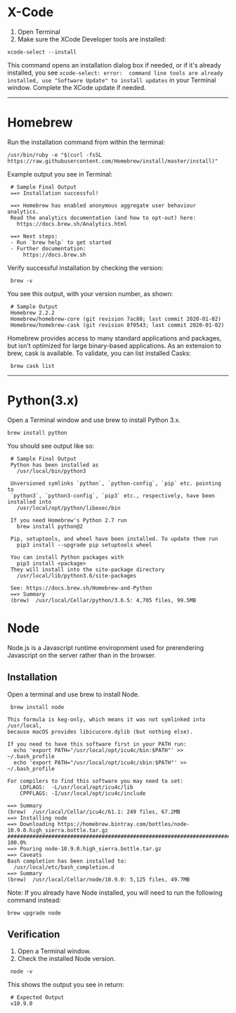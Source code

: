 # X-Code
  1. Open Terminal
  2. Make sure the XCode Developer tools are installed:
  ```
  xcode-select --install
  ```
  This command opens an installation dialog box if needed, or if it's already installed, you see `xcode-select: error: 
  command line tools are already installed, use "Software Update" to install updates` in your Terminal window. Complete the XCode update if needed.

---

# Homebrew
Run the installation command from within the terminal:

``` 
/usr/bin/ruby -e "$(curl -fsSL https://raw.githubusercontent.com/Homebrew/install/master/install)"
```

Example output you see in Terminal:

```
 # Sample Final Output
 ==> Installation successful!

 ==> Homebrew has enabled anonymous aggregate user behaviour analytics.
 Read the analytics documentation (and how to opt-out) here:
   https://docs.brew.sh/Analytics.html

 ==> Next steps:
 - Run `brew help` to get started
 - Further documentation:
     https://docs.brew.sh
```

Verify successful installation by checking the version:
```
 brew -v
```

You see this output, with your version number, as shown:

```
 # Sample Output
 Homebrew 2.2.2
 Homebrew/homebrew-core (git revision 7ac88; last commit 2020-01-02)
 Homebrew/homebrew-cask (git revision 8f0543; last commit 2020-01-02)
```

Homebrew provides access to many standard applications and packages, but isn't optimized for large binary-based applications. As an extension to brew, cask is available. To validate, you can list installed Casks:
```
 brew cask list
```

---

# Python(3.x)

Open a Terminal window and use brew to install Python 3.x.

```
brew install python
```

You should see output like so:

```
 # Sample Final Output
 Python has been installed as
   /usr/local/bin/python3

 Unversioned symlinks `python`, `python-config`, `pip` etc. pointing to
 `python3`, `python3-config`, `pip3` etc., respectively, have been installed into
   /usr/local/opt/python/libexec/bin

 If you need Homebrew's Python 2.7 run
   brew install python@2

 Pip, setuptools, and wheel have been installed. To update them run
   pip3 install --upgrade pip setuptools wheel

 You can install Python packages with
   pip3 install <package>
 They will install into the site-package directory
   /usr/local/lib/python3.6/site-packages

 See: https://docs.brew.sh/Homebrew-and-Python
 ==> Summary
 (brew)  /usr/local/Cellar/python/3.6.5: 4,705 files, 99.5MB
 ```
# Node
Node.js is a Javascript runtime enviropnment used for prerendering Javascript on the server rather than in the browser.

## Installation
Open a terminal and use brew to install Node.

```
 brew install node
 ```
 
 ```
 This formula is keg-only, which means it was not symlinked into /usr/local,
 because macOS provides libicucore.dylib (but nothing else).

 If you need to have this software first in your PATH run:
   echo 'export PATH="/usr/local/opt/icu4c/bin:$PATH"' >> ~/.bash_profile
   echo 'export PATH="/usr/local/opt/icu4c/sbin:$PATH"' >> ~/.bash_profile

 For compilers to find this software you may need to set:
     LDFLAGS:  -L/usr/local/opt/icu4c/lib
     CPPFLAGS: -I/usr/local/opt/icu4c/include
     
 ==> Summary
 (brew)  /usr/local/Cellar/icu4c/61.1: 249 files, 67.2MB
 ==> Installing node
 ==> Downloading https://homebrew.bintray.com/bottles/node-10.9.0.high_sierra.bottle.tar.gz
 ######################################################################## 100.0%
 ==> Pouring node-10.9.0.high_sierra.bottle.tar.gz
 ==> Caveats
 Bash completion has been installed to:
   /usr/local/etc/bash_completion.d
 ==> Summary
 (brew)  /usr/local/Cellar/node/10.9.0: 5,125 files, 49.7MB
 ```
 
Note: If you already have Node installed, you will need to run the following command instead: 
```
brew upgrade node
```

## Verification
1. Open a Terminal window.
2. Check the installed Node version.
```
 node -v
```

This shows the output you see in return:
```
 # Expected Output
 v10.9.0
``` 
